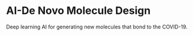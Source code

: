 # AI-De Novo Molecule Design
Deep learning AI for generating new molecules that bond to the COVID-19.
